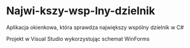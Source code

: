 # Najwi-kszy-wsp-lny-dzielnik
Aplikacja okienkowa, która sprawdza największy wspólny dzielnik w C#

Projekt w Visual Studio wykorzystując schemat WinForms 
